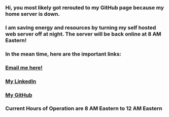 ### Hi, you most likely got rerouted to my GitHub page because my home server is down.

### I am saving energy and resources by turning my self hosted web server off at night. The server will be back online at 8 AM Eastern!

### In the mean time, here are the important links:

### [Email me here!](mailto:josh.g.codes@gmail.com)
### [My LinkedIn](https://linkedin.com/in/josh-g-codes)
### [My GitHub](https://github.com/gradytrain)

### Current Hours of Operation are 8 AM Eastern to 12 AM Eastern